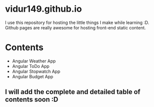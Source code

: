 # vidur149.github.io

I use this repository for hosting the little things I make while learning :D.
Github pages are really awesome for hosting front-end static content.


# Contents
- Angular Weather App
- Angular ToDo App
- Angular Stopwatch App
- Angular Budget App



## I will add the complete and detailed table of contents soon :D
